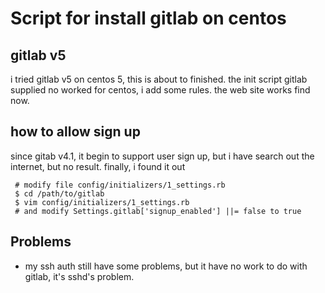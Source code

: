 Script for install gitlab on centos
===================================

gitlab v5
----------
i tried gitlab v5 on centos 5, this is about to finished.
the init script gitlab supplied no worked for centos, i add some rules.
the web site works find now. 

how to allow sign up
--------------------
since gitab v4.1, it begin to support user sign up, but i have search out the internet, but no result. finally, i found it out
     
     # modify file config/initializers/1_settings.rb
     $ cd /path/to/gitlab
     $ vim config/initializers/1_settings.rb
     # and modify Settings.gitlab['signup_enabled'] ||= false to true


Problems
---------
* my ssh auth still have some problems, but it have no work to do with gitlab, it's sshd's problem.


